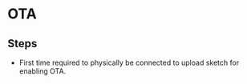# OTA 

## Steps

- First time required to physically be connected to upload sketch for enabling OTA.
